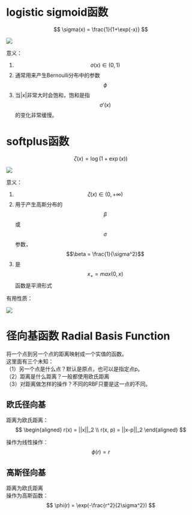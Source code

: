 # logistic sigmoid函数
$$
\sigma(x) = \frac{1}{1+\exp(-x)}
$$

![](http://windmissing.github.io/images_for_gitbook/mathematics_basic_for_ML/2.png)   

意义：
1. $$\sigma(x) \in (0, 1)$$  
2. 通常用来产生Bernoulli分布中的参数$$\phi$$  
3. 当|x|非常大时会饱和，饱和是指$$\sigma'(x)$$的变化非常缓慢。  

# softplus函数

$$
\zeta(x) = \log(1+\exp(x))
$$

![](http://windmissing.github.io/images_for_gitbook/mathematics_basic_for_ML/3.png)  

意义：  
1. $$\zeta(x) \in (0, +\infty)$$  
2. 用于产生高斯分布的$$\beta$$或$$\sigma$$参数，$$\beta = \frac{1}{\sigma^2}$$  
3. 是$$x_+ = max(0, x)$$函数是平滑形式  

有用性质：  

![](http://windmissing.github.io/images_for_gitbook/mathematics_basic_for_ML/4.png)  

# 径向基函数 Radial Basis Function

将一个点到另一个点的距离映射成一个实值的函数。    
这里面有三个未知：  
（1）另一个点是什么点？默认是原点，也可以是指定点p。  
（2）距离是什么距离？一般都使用欧氏距离  
（3）对距离做怎样的操作？不同的RBF只要是这一点的不同。  

## 欧氏径向基  

距离为欧氏距离：  
$$
\begin{aligned}
r(x) = ||x||_2  \\
r(x, p) = ||x-p||_2
\end{aligned}
$$

操作为线性操作：  
$$
\phi(r) = r
$$

## 高斯径向基  

距离为欧氏距离  
操作为高斯函数：  
$$
\phi(r) = \exp(-\frac{r^2}{2\sigma^2})
$$
